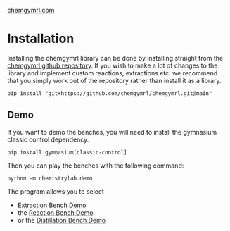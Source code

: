 [chemgymrl.com](https://chemgymrl.com/)

# Installation

Installing the chemgymrl library can be done by installing straight from the [chemgymrl github repository](https://github.com/chemgymrl/chemgymrl). If you wish to make a lot of changes to the library and implement custom reactions, extractions etc. we recommend that you simply work out of the repository rather than install it as a library.
 
```
pip install "git+https://github.com/chemgymrl/chemgymrl.git@main"
```


## Demo

If you want to demo the benches, you will need to install the gymnasium classic control dependency. 
```
pip install gymnasium[classic-control]
```


Then you can play the benches with the following command:
```
python -m chemistrylab.demo
```

The program allows you to select 
- [Extraction Bench Demo](https://docs.chemgymrl.com/en/latest/chemistrylab.benches.html#chemistrylab.benches.extract_bench.WurtzExtractDemo_v0)
- the [Reaction Bench Demo](https://docs.chemgymrl.com/en/latest/chemistrylab.benches.html#chemistrylab.benches.reaction_bench.FictReactDemo_v0)
- or the [Distillation Bench Demo](https://docs.chemgymrl.com/en/latest/chemistrylab.benches.html#chemistrylab.benches.distillation_bench.WurtzDistillDemo_v0)

